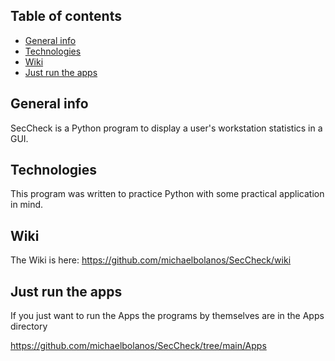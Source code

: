 ## Table of contents
* [General info](#general-info)
* [Technologies](#technologies)
* [Wiki](#wiki)
* [Just run the apps](#just-run-the-apps)

## General info
SecCheck is a Python program to display a user's workstation statistics in a GUI.


## Technologies
This program was written to practice Python with some practical application in mind.


## Wiki
The Wiki is here:  https://github.com/michaelbolanos/SecCheck/wiki


## Just run the apps
If you just want to run the Apps the programs by themselves are in the Apps directory

https://github.com/michaelbolanos/SecCheck/tree/main/Apps

